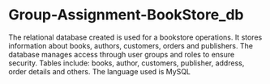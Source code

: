 # Group-Assignment-BookStore_db
The relational database created is used for a bookstore operations. It stores information about books, authors, customers, orders and publishers.
The database manages access through user groups and roles to ensure security.
Tables include: books, author, customers, publisher, address, order details and others.
The language used is MySQL
